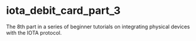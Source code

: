 # iota_debit_card_part_3
The 8th part in a series of beginner tutorials on integrating physical devices with the IOTA protocol.
